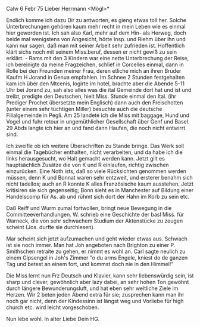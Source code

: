  Calw 6 Febr 75
Lieber Herrmann <Mögl>*

Endlich komme ich dazu Dir zu antworten, es gieng etwas toll her. Solche Unterbrechungen gehören kaum mehr recht in mein Leben wie es einmal hier geworden ist. Ich sah also Karl, mehr auf dem Hin- als Herweg, doch beide mal wenigstens von Angesicht, hörte Insp. und Riehm über ihn und kann nur sagen, daß man mit seiner Arbeit sehr zufrieden ist. Hoffentlich klärt sichs noch mit seinem Miss.beruf, dessen er nicht gewiß zu sein erklärt. - Rams mit den 3 Kindern war eine nette Unterbrechung der Reise, ich bereinigte da meine Fragzeichen, schlief in Corcelles einmal, dann in Rolle bei den Freunden meiner Frau, deren etliche mich an ihren Bruder Kaufm H Jorand in Genua empfahlen. Im Schnee 2 Stunden festgehalten kam ich über den Mtcenis, logirte im hotel, brachte aber die Abende 5-11 Uhr bei Jorand zu, sah also alles was die ital Gemeinde dort hat und ist und treibt, predigte den Deutschen, hielt Miss. Stunde einmal den Ital. (ihr Prediger Prochet übersetzte mein Englisch) dann auch den Freischotten (unter einem sehr tüchtigen Miller) besuchte auch die deutsche Filialgemeinde in Pegli. Am 25 landete ich die Miss mit baggage, Hund und Vogel und fuhr retour in ungemüthlicher Gesellschaft über Genf und Basel. 29 Abds langte ich hier an und fand dann Haufen, die noch nicht entwirrt sind.

Ich zweifle ob ich weitere Überschriften zu Stande bringe. Das Werk soll einmal die Tagebücher enthalten, nicht verarbeiten, und da habe ich die links herausgesucht, wo Halt gemacht werden kann. Jetzt gilt es hauptsächlich Zusätze die von K und R einlaufen, richtig zwischen einzurücken. Eine Noth ists, daß so viele Rücksichten genommen werden müssen, denn K und Bonnat waren sehr entzweit, und ersterer benahm sich nicht tadellos; auch an R konnte K alles Französische kaum ausstehen. Jetzt kritisiren sie sich gegenseitig; Bonn sieht es in Manchester auf Bildung einer Handelscomp für As. ab und rühmt sich dort der Hahn im Korb zu sein etc.

Daß Reiff und Wurm zumal fortwollen, bringt neue Bewegung in die Committeeverhandlungen. W. schrieb eine Geschichte der basl Miss. für Warneck, die von sehr schwachem Studium der Aktenstücke zu zeugen scheint (Jos. durfte sie durchlesen).

Mar scheint sich jetzt aufzumachen und geht wieder etwas aus. Schwach ist sie noch immer. Man hat Joh angeboten nach Brighton zu einer P. Smithschen retraite zu gehen, er nimmt es wohl an. Carl sagte neulich zu einem Gipsengel in Joh's Zimmer "o du arms Engele, kniest do de ganzen Tag und betest an einem fort, und kommst doch nie in den Himmel!"

Die Miss lernt nun Frz Deutsch und Klavier, kann sehr liebenswürdig sein, ist sharp und clever, gewöhnlich aber lazy dabei, an sehr hohen Ton gewöhnt durch längere Bewunderungsluft, und hat eben sehr weltliche Ziele im Herzen. Wir 2 beten jeden Abend extra für sie; zusprechen kann man ihr noch gar nicht, denn der Kindessinn ist längst weg und Vorliebe für high church etc. wird leicht vorgeschoben.

Nun lebe wohl. In alter Liebe Dein
 HG.
